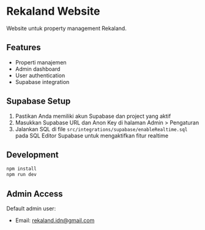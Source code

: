 
# Rekaland Website

Website untuk property management Rekaland.

## Features

- Properti manajemen
- Admin dashboard
- User authentication
- Supabase integration

## Supabase Setup

1. Pastikan Anda memiliki akun Supabase dan project yang aktif
2. Masukkan Supabase URL dan Anon Key di halaman Admin > Pengaturan
3. Jalankan SQL di file `src/integrations/supabase/enableRealtime.sql` pada SQL Editor Supabase untuk mengaktifkan fitur realtime

## Development

```bash
npm install
npm run dev
```

## Admin Access

Default admin user:
- Email: rekaland.idn@gmail.com
